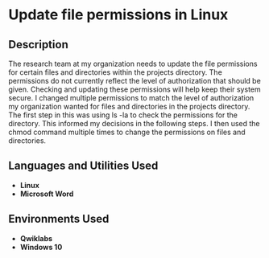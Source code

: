 <h1>Update file permissions in Linux</h1>

<h2>Description</h2>
 The research team at my organization needs to update the file permissions for certain files and directories within the projects directory.
 The permissions do not currently reflect the level of authorization that should be given. Checking and updating these permissions will help keep
their system secure.
I changed multiple permissions to match the level of authorization my organization wanted for files and directories in the projects directory. The first step in this was using ls -la to check the permissions for the directory. This informed my decisions in the following steps. I then used the chmod command multiple times to change the permissions on files and directories.

<br />


<h2>Languages and Utilities Used</h2>

- <b>Linux</b>
- <b>Microsoft Word</b>

<h2>Environments Used </h2>

- <b>Qwiklabs</b>
- <b>Windows 10</b>


</p>

<!--
 ```diff
- text in red
+ text in green
! text in orange
# text in gray
@@ text in purple (and bold)@@
```
--!>
